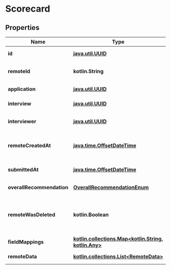 
# Scorecard

## Properties
Name | Type | Description | Notes
------------ | ------------- | ------------- | -------------
**id** | [**java.util.UUID**](java.util.UUID.md) |  |  [optional] [readonly]
**remoteId** | **kotlin.String** | The third-party API ID of the matching object. |  [optional]
**application** | [**java.util.UUID**](java.util.UUID.md) | The application being scored. |  [optional]
**interview** | [**java.util.UUID**](java.util.UUID.md) | The interview being scored. |  [optional]
**interviewer** | [**java.util.UUID**](java.util.UUID.md) | The interviewer doing the scoring. |  [optional]
**remoteCreatedAt** | [**java.time.OffsetDateTime**](java.time.OffsetDateTime.md) | When the third party&#39;s scorecard was created. |  [optional]
**submittedAt** | [**java.time.OffsetDateTime**](java.time.OffsetDateTime.md) | When the scorecard was submitted. |  [optional]
**overallRecommendation** | [**OverallRecommendationEnum**](OverallRecommendationEnum.md) | The inteviewer&#39;s recommendation. |  [optional]
**remoteWasDeleted** | **kotlin.Boolean** | Indicates whether or not this object has been deleted by third party webhooks. |  [optional] [readonly]
**fieldMappings** | [**kotlin.collections.Map&lt;kotlin.String, kotlin.Any&gt;**](kotlin.Any.md) |  |  [optional] [readonly]
**remoteData** | [**kotlin.collections.List&lt;RemoteData&gt;**](RemoteData.md) |  |  [optional] [readonly]



